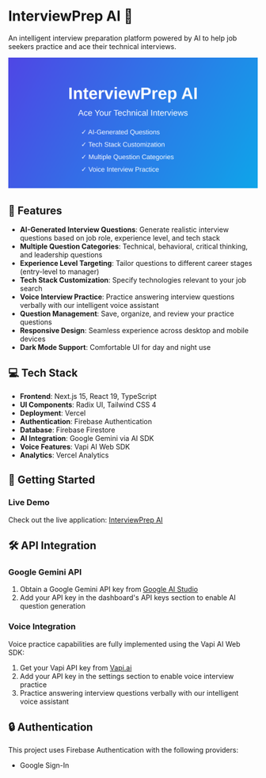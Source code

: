 # InterviewPrep AI 🚀

An intelligent interview preparation platform powered by AI to help job seekers practice and ace their technical interviews.

![InterviewPrep AI](./public/preview.svg)

## 🌟 Features

- **AI-Generated Interview Questions**: Generate realistic interview questions based on job role, experience level, and tech stack
- **Multiple Question Categories**: Technical, behavioral, critical thinking, and leadership questions
- **Experience Level Targeting**: Tailor questions to different career stages (entry-level to manager)
- **Tech Stack Customization**: Specify technologies relevant to your job search
- **Voice Interview Practice**: Practice answering interview questions verbally with our intelligent voice assistant
- **Question Management**: Save, organize, and review your practice questions
- **Responsive Design**: Seamless experience across desktop and mobile devices
- **Dark Mode Support**: Comfortable UI for day and night use

## 💻 Tech Stack

- **Frontend**: Next.js 15, React 19, TypeScript
- **UI Components**: Radix UI, Tailwind CSS 4
- **Deployment**: Vercel
- **Authentication**: Firebase Authentication
- **Database**: Firebase Firestore
- **AI Integration**: Google Gemini via AI SDK
- **Voice Features**: Vapi AI Web SDK
- **Analytics**: Vercel Analytics

## 🚀 Getting Started

### Live Demo

Check out the live application: [InterviewPrep AI](https://prep-interview-vapi.vercel.app/)

## 🛠️ API Integration

### Google Gemini API

1. Obtain a Google Gemini API key from [Google AI Studio](https://ai.google.dev/)
2. Add your API key in the dashboard's API keys section to enable AI question generation

### Voice Integration

Voice practice capabilities are fully implemented using the Vapi AI Web SDK:
1. Get your Vapi API key from [Vapi.ai](https://vapi.ai/)
2. Add your API key in the settings section to enable voice interview practice
3. Practice answering interview questions verbally with our intelligent voice assistant

## 🔒 Authentication

This project uses Firebase Authentication with the following providers:
- Google Sign-In

